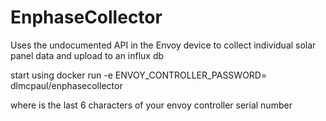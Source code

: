 # EnphaseCollector

Uses the undocumented API in the Envoy device to collect individual solar panel data and upload to an influx db

start using 
docker run -e ENVOY_CONTROLLER_PASSWORD=<password> dlmcpaul/enphasecollector

where <password> is the last 6 characters of your envoy controller serial number